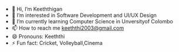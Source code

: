 - 👋 Hi, I’m Keeththigan
- 👀 I’m interested in Software Development and UI/UX Design
- 🌱 I’m currently learning Computer Science in Unversityof Colombo
- 📫 How to reach me keeththi2003@gmail.com
- 😄 Pronouns: Keeththi
- ⚡ Fun fact: Cricket, Volleyball,Cinema

<!---
Keeththi2003/Keeththi2003 is a ✨ special ✨ repository because its `README.md` (this file) appears on your GitHub profile.
You can click the Preview link to take a look at your changes.
--->
